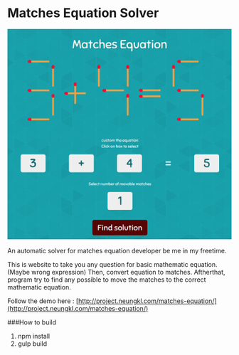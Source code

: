 # Matches Equation Solver

<img src="preview.png" width="600">

An automatic solver for matches equation developer be me in my freetime.

This is website to take you any question for basic mathematic equation. (Maybe wrong expression)
Then, convert equation to matches.
Aftherthat, program try to find any possible to move the matches to the correct mathematic equation.

Follow the demo here : [http://project.neungkl.com/matches-equation/](http://project.neungkl.com/matches-equation/)

###How to build
1. npm install
2. gulp build
